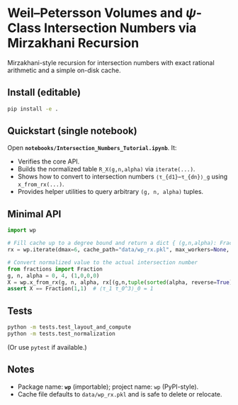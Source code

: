 # Weil–Petersson Volumes and $\psi$-Class Intersection Numbers via Mirzakhani Recursion


Mirzakhani-style recursion for intersection numbers with exact rational arithmetic and a simple on-disk cache.

## Install (editable)

```bash
pip install -e .
```

## Quickstart (single notebook)

Open **`notebooks/Intersection_Numbers_Tutorial.ipynb`**. It:
- Verifies the core API.
- Builds the normalized table `R_X(g,n,alpha)` via `iterate(...)`.
- Shows how to convert to intersection numbers `⟨τ_{d1}⋯τ_{dn}⟩_g` using `x_from_rx(...)`.
- Provides helper utilities to query arbitrary `(g, n, alpha)` tuples.

## Minimal API

```python
import wp

# Fill cache up to a degree bound and return a dict { (g,n,alpha): Fraction }
rx = wp.iterate(dmax=6, cache_path="data/wp_rx.pkl", max_workers=None, fill_missing=True)

# Convert normalized value to the actual intersection number
from fractions import Fraction
g, n, alpha = 0, 4, (1,0,0,0)
X = wp.x_from_rx(g, n, alpha, rx[(g,n,tuple(sorted(alpha, reverse=True)))])
assert X == Fraction(1,1)  # ⟨τ_1 τ_0^3⟩_0 = 1
```

## Tests

```bash
python -m tests.test_layout_and_compute
python -m tests.test_normalization
```
(Or use `pytest` if available.)

## Notes

- Package name: **`wp`** (importable); project name: `wp` (PyPI-style).
- Cache file defaults to `data/wp_rx.pkl` and is safe to delete or relocate.
